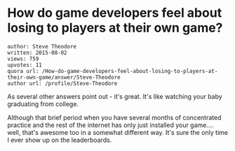 # How do game developers feel about losing to players at their own game?

	author: Steve Theodore
	written: 2015-08-02
	views: 759
	upvotes: 11
	quora url: /How-do-game-developers-feel-about-losing-to-players-at-their-own-game/answer/Steve-Theodore
	author url: /profile/Steve-Theodore


As several other answers point out - it's great. It's like watching your baby graduating from college.

Although that brief period when you have several months of concentrated practice and the rest of the internet has only just installed your game.... well, that's awesome too in a somewhat different way. It's sure the only time I ever show up on the leaderboards.

